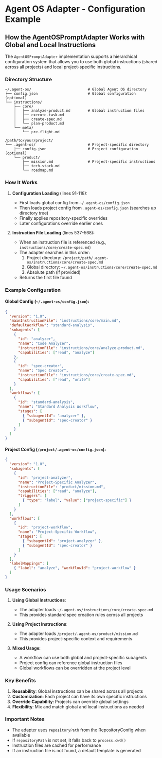# Agent OS Adapter - Configuration Example

## How the AgentOSPromptAdapter Works with Global and Local Instructions

The `AgentOSPromptAdapter` implementation supports a hierarchical configuration system that allows you to use both global instructions (shared across all projects) and local project-specific instructions.

### Directory Structure

```
~/.agent-os/                          # Global Agent OS directory
├── config.json                       # Global configuration (optional)
└── instructions/
    ├── core/
    │   ├── analyze-product.md        # Global instruction files
    │   ├── execute-task.md
    │   ├── create-spec.md
    │   └── plan-product.md
    └── meta/
        └── pre-flight.md

/path/to/your/project/
└── .agent-os/                        # Project-specific directory
    ├── config.json                   # Project configuration (optional)
    └── product/
        ├── mission.md                # Project-specific instructions
        ├── tech-stack.md
        └── roadmap.md
```

### How It Works

1. **Configuration Loading** (lines 91-118):
   - First loads global config from `~/.agent-os/config.json`
   - Then loads project config from `.agent-os/config.json` (searches up directory tree)
   - Finally applies repository-specific overrides
   - Later configurations override earlier ones

2. **Instruction File Loading** (lines 537-568):
   - When an instruction file is referenced (e.g., `instructions/core/create-spec.md`)
   - The adapter searches in this order:
     1. Project directory: `/project/path/.agent-os/instructions/core/create-spec.md`
     2. Global directory: `~/.agent-os/instructions/core/create-spec.md`
     3. Absolute path (if provided)
   - Returns the first file found

### Example Configuration

#### Global Config (`~/.agent-os/config.json`):
```json
{
  "version": "1.0",
  "mainInstructionFile": "instructions/core/main.md",
  "defaultWorkflow": "standard-analysis",
  "subagents": [
    {
      "id": "analyzer",
      "name": "Code Analyzer",
      "instructionFile": "instructions/core/analyze-product.md",
      "capabilities": ["read", "analyze"]
    },
    {
      "id": "spec-creator",
      "name": "Spec Creator",
      "instructionFile": "instructions/core/create-spec.md",
      "capabilities": ["read", "write"]
    }
  ],
  "workflows": [
    {
      "id": "standard-analysis",
      "name": "Standard Analysis Workflow",
      "stages": [
        { "subagentId": "analyzer" },
        { "subagentId": "spec-creator" }
      ]
    }
  ]
}
```

#### Project Config (`/project/.agent-os/config.json`):
```json
{
  "version": "1.0",
  "subagents": [
    {
      "id": "project-analyzer",
      "name": "Project-Specific Analyzer",
      "instructionFile": "product/mission.md",
      "capabilities": ["read", "analyze"],
      "triggers": [
        { "type": "label", "value": ["project-specific"] }
      ]
    }
  ],
  "workflows": [
    {
      "id": "project-workflow",
      "name": "Project-Specific Workflow",
      "stages": [
        { "subagentId": "project-analyzer" },
        { "subagentId": "spec-creator" }
      ]
    }
  ],
  "labelMappings": [
    { "label": "analyze", "workflowId": "project-workflow" }
  ]
}
```

### Usage Scenarios

1. **Using Global Instructions**:
   - The adapter loads `~/.agent-os/instructions/core/create-spec.md`
   - This provides standard spec creation rules across all projects

2. **Using Project Instructions**:
   - The adapter loads `/project/.agent-os/product/mission.md`
   - This provides project-specific context and requirements

3. **Mixed Usage**:
   - A workflow can use both global and project-specific subagents
   - Project config can reference global instruction files
   - Global workflows can be overridden at the project level

### Key Benefits

1. **Reusability**: Global instructions can be shared across all projects
2. **Customization**: Each project can have its own specific instructions
3. **Override Capability**: Projects can override global settings
4. **Flexibility**: Mix and match global and local instructions as needed

### Important Notes

- The adapter uses `repositoryPath` from the RepositoryConfig when available
- If `repositoryPath` is not set, it falls back to `process.cwd()`
- Instruction files are cached for performance
- If an instruction file is not found, a default template is generated
